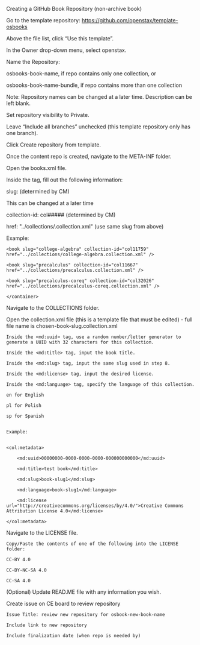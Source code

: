 Creating a GitHub Book Repository (non-archive book)

Go to the template repository: https://github.com/openstax/template-osbooks

Above the file list, click “Use this template”.


In the Owner drop-down menu, select openstax.

Name the Repository:

osbooks-book-name, if repo contains only one collection, or

osbooks-book-name-bundle, if repo contains more than one collection

Note: Repository names can be changed at a later time. Description can be left blank.

Set repository visibility to Private.

Leave “Include all branches” unchecked (this template repository only has one branch).

Click Create repository from template.

Once the content repo is created, navigate to the META-INF folder.

Open the books.xml file.

Inside the <book/> tag, fill out the following information: 

slug: (determined by CM)

This can be changed at a later time

collection-id: col##### (determined by CM)

href: "../collections/<slug>.collection.xml" (use same slug from above)

Example:

<container xmlns="https://openstax.org/namespaces/book-container" version="1">
    
    <book slug="college-algebra" collection-id="col11759" href="../collections/college-algebra.collection.xml" />
    
    <book slug="precalculus" collection-id="col11667" href="../collections/precalculus.collection.xml" />
    
    <book slug="precalculus-coreq" collection-id="col32026" href="../collections/precalculus-coreq.collection.xml" />

    </container>

Navigate to the COLLECTIONS folder.
    
Open the collection.xml file (this is a template file that must be edited) - full file name is chosen-book-slug.collection.xml

    Inside the <md:uuid> tag, use a random number/letter generator to generate a UUID with 32 characters for this collection. 

    Inside the <md:title> tag, input the book title.

    Inside the <md:slug> tag, input the same slug used in step 8. 

    Inside the <md:license> tag, input the desired license.

    Inside the <md:language> tag, specify the language of this collection.

    en for English

    pl for Polish

    sp for Spanish


    Example:


    <col:metadata>
    
        <md:uuid>00000000-0000-0000-0000-000000000000</md:uuid>
    
        <md:title>test book</md:title>
    
        <md:slug>book-slug1</md:slug>
    
        <md:language>book-slug1</md:language>
    
        <md:license url="http://creativecommons.org/licenses/by/4.0/">Creative Commons Attribution License 4.0</md:license>
  
    </col:metadata>


 Navigate to the LICENSE file. 

    Copy/Paste the contents of one of the following into the LICENSE folder:

    CC-BY 4.0

    CC-BY-NC-SA 4.0

    CC-SA 4.0
    

(Optional) Update READ.ME file with any information you wish.

 Create issue on CE board to review repository

    Issue Title: review new repository for osbook-new-book-name

    Include link to new repository

    Include finalization date (when repo is needed by)
